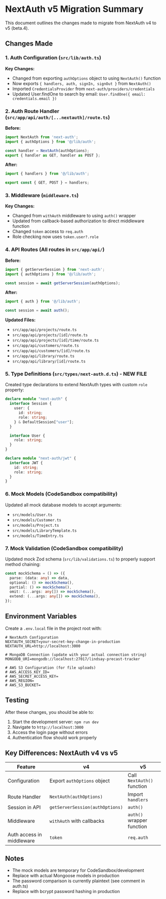 # NextAuth v5 Migration Summary

This document outlines the changes made to migrate from NextAuth v4 to v5 (beta.4).

## Changes Made

### 1. Auth Configuration (`src/lib/auth.ts`)

**Key Changes:**
- Changed from exporting `authOptions` object to using `NextAuth()` function
- Now exports `{ handlers, auth, signIn, signOut }` from `NextAuth()`
- Imported `CredentialsProvider` from `next-auth/providers/credentials`
- Updated User.findOne to search by email: `User.findOne({ email: credentials.email })`

### 2. Auth Route Handler (`src/app/api/auth/[...nextauth]/route.ts`)

**Before:**
```typescript
import NextAuth from 'next-auth';
import { authOptions } from '@/lib/auth';

const handler = NextAuth(authOptions);
export { handler as GET, handler as POST };
```

**After:**
```typescript
import { handlers } from '@/lib/auth';

export const { GET, POST } = handlers;
```

### 3. Middleware (`middleware.ts`)

**Key Changes:**
- Changed from `withAuth` middleware to using `auth()` wrapper
- Updated from callback-based authorization to direct middleware function
- Changed `token` access to `req.auth`
- Role checking now uses `token.user?.role`

### 4. API Routes (All routes in `src/app/api/`)

**Before:**
```typescript
import { getServerSession } from 'next-auth';
import { authOptions } from '@/lib/auth';

const session = await getServerSession(authOptions);
```

**After:**
```typescript
import { auth } from '@/lib/auth';

const session = await auth();
```

**Updated Files:**
- `src/app/api/projects/route.ts`
- `src/app/api/projects/[id]/route.ts`
- `src/app/api/projects/[id]/time/route.ts`
- `src/app/api/customers/route.ts`
- `src/app/api/customers/[id]/route.ts`
- `src/app/api/library/route.ts`
- `src/app/api/library/[id]/route.ts`

### 5. Type Definitions (`src/types/next-auth.d.ts`) - NEW FILE

Created type declarations to extend NextAuth types with custom `role` property:

```typescript
declare module "next-auth" {
  interface Session {
    user: {
      id: string;
      role: string;
    } & DefaultSession["user"];
  }

  interface User {
    role: string;
  }
}

declare module "next-auth/jwt" {
  interface JWT {
    id: string;
    role: string;
  }
}
```

### 6. Mock Models (CodeSandbox compatibility)

Updated all mock database models to accept arguments:
- `src/models/User.ts`
- `src/models/Customer.ts`
- `src/models/Project.ts`
- `src/models/LibraryTemplate.ts`
- `src/models/TimeEntry.ts`

### 7. Mock Validation (CodeSandbox compatibility)

Updated mock Zod schema (`src/lib/validations.ts`) to properly support method chaining:
```typescript
const mockSchema = () => ({
  parse: (data: any) => data,
  optional: () => mockSchema(),
  partial: () => mockSchema(),
  omit: (...args: any[]) => mockSchema(),
  extend: (...args: any[]) => mockSchema(),
});
```

## Environment Variables

Create a `.env.local` file in the project root with:

```env
# NextAuth Configuration
NEXTAUTH_SECRET=your-secret-key-change-in-production
NEXTAUTH_URL=http://localhost:3000

# MongoDB Connection (update with your actual connection string)
MONGODB_URI=mongodb://localhost:27017/lindsay-precast-tracker

# AWS S3 Configuration (for file uploads)
# AWS_ACCESS_KEY_ID=
# AWS_SECRET_ACCESS_KEY=
# AWS_REGION=
# AWS_S3_BUCKET=
```

## Testing

After these changes, you should be able to:
1. Start the development server: `npm run dev`
2. Navigate to `http://localhost:3000`
3. Access the login page without errors
4. Authentication flow should work properly

## Key Differences: NextAuth v4 vs v5

| Feature | v4 | v5 |
|---------|----|----|
| Configuration | Export `authOptions` object | Call `NextAuth()` function |
| Route Handler | `NextAuth(authOptions)` | Import `handlers` |
| Session in API | `getServerSession(authOptions)` | `auth()` |
| Middleware | `withAuth` with callbacks | `auth()` wrapper function |
| Auth access in middleware | `token` | `req.auth` |

## Notes

- The mock models are temporary for CodeSandbox/development
- Replace with actual Mongoose models in production
- The password comparison is currently plaintext (see comment in auth.ts)
- Replace with bcrypt password hashing in production

